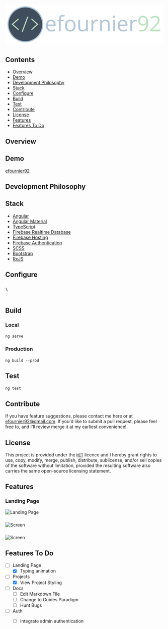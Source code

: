 # ![efournier92](https://raw.githubusercontent.com/efournier92/efournier92/master/src/assets/img/logo/efournier92_Logo.png)

## Contents
- [Overview](#overview)
- [Demo](#demo)
- [Development Philosophy](#development-philosophy)
- [Stack](#stack)
- [Configure](#configure)
- [Build](#build)
- [Test](#test)
- [Contribute](#contribute)
- [License](#license)
- [Features](#features)
- [Features To Do](#features-to-do)

## Overview

## Demo
[efournier92](https://www.efournier92.com)

## Development Philosophy

## Stack
- [Angular](https://angular.io/)
- [Angular Material](https://material.angular.io/)
- [TypeScript](https://www.typescriptlang.org/)
- [Firebase Realtime Database](https://firebase.google.com/products/realtime-database/)
- [Firebase Hosting](https://firebase.google.com/products/hosting/)
- [Firebase Authentication](https://firebase.google.com/products/auth/)
- [SCSS](https://sass-lang.com)
- [Bootstrap](https://getbootstrap.com/)
- [RxJS](http://reactivex.io/)

## Configure

### `\`

```

```

## Build

### Local
`ng serve`

### Production
`ng build --prod`

## Test
`ng test`

## Contribute
If you have feature suggestions, please contact me here or at efournier92@gmail.com. If you'd like to submit a pull request, please feel free to, and I'll review merge it at my earliest convenience!

## License
This project is provided under the [`MIT`](https://opensource.org/licenses/MIT) licence and I hereby grant rights to use, copy, modify, merge, publish, distribute, sublicense, and/or sell copies of the software without limitation, provided the resulting software also carries the same open-source licensing statement.

## Features

### Landing Page
![Landing Page]()

###
![Screen]()

###
![Screen]()

## Features To Do
- [ ] Landing Page
  - [X] Typing animation
- [ ] Projects
  - [X] View Project Styling
- [ ] Docs
  - [ ] Edit Markdown File
  - [ ] Change to Guides Paradigm
  - [ ] Hunt Bugs
- [ ] Auth
  - [ ] Integrate admin authentication

